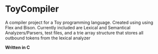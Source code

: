# ToyCompiler
A compiler project for a Toy programming language. Created using using Flex and Bison. Currently included are Lexical and Semantical Analyzers/Parsers, test files, and a trie array structure that stores all outbound tokens from the lexical analyzer 

<b>Written in C</b>

